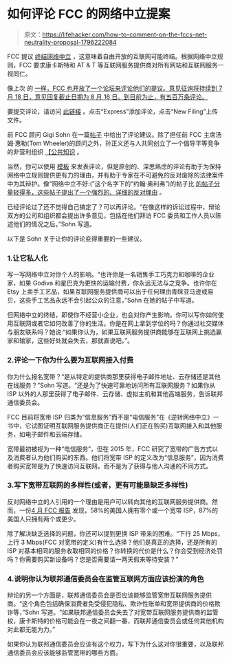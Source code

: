 # 如何评论 FCC 的网络中立提案

> 原文：<https://lifehacker.com/how-to-comment-on-the-fccs-net-neutrality-proposal-1796222084>

FCC 提议 [终结网络中立](https://lifehacker.com/the-fccs-new-plan-dismantles-net-neutrality-to-rely-on-1794675979#_ga=2.175460512.303451680.1497830696-1887250931.1497314809) ，这意味着自由开放的互联网可能终结。根据网络中立规则，FCC 要求康卡斯特和 AT & T 等互联网服务提供商对所有网站和互联网服务一视同仁。



像上次 的 [一样，FCC 也开放了一个论坛来评论他们的提议。意见征询将持续到 7 月 18 日，意见回复截止日期为 8 月 16 日。到目前为止，有五百万条评论。](https://gizmodo.com/fcc-extends-its-net-neutrality-comment-deadline-due-to-1605423025) 

要提交评论，请访问 [此链接](https://www.fcc.gov/ecfs/search/proceedings?q=name:((17-108))) 。点击“Express”添加评论，点击“New Filing”上传文件。

前 FCC 顾问 Gigi Sohn 在一篇[帖子](http://mashable.com/2017/06/15/how-to-write-a-good-fcc-comment/#ypOqnNYDjiqr) 中给出了评论建议。除了担任前 FCC 主席汤姆·惠勒(Tom Wheeler)的顾问之外，孙正义还与人共同创立了一个倡导平等竞争的非营利组织 [【公共知识](https://www.publicknowledge.org) 。

当然，你可以使用 [模板](https://www.battleforthenet.com) 来发表评论，但是原创的、深思熟虑的评论有助于为保持网络中立规则提供更有力的理由，并有助于专家在不可避免的反对废除的法律案件中为其辩护。像“网络中立不好:(”这个名字下的“约翰·奥利弗”)的帖子比 [的帖子分量轻得多，这些帖子提出了一个强烈的、详细的反对理由](https://gizmodo.com/how-to-make-sure-your-net-neutrality-comment-will-matte-1634907060#_ga=2.150491444.303451680.1497830696-1887250931.1497314809) 。

已经评论过了还不觉得自己搞定了？可以再评论。“在像这样的诉讼过程中，辩论双方的公司和组织都会提出许多意见，包括在他们拜访 FCC 委员和工作人员以陈述他们的情况之后，”Sohn 写道。

以下是 Sohn 关于让你的评论变得重要的一些建议。

### 1.让它私人化

写一写网络中立对你个人的影响。“也许你是一名销售手工巧克力和咖啡的企业家，如果 Godiva 和星巴克为更快的运输付费，你永远无法与之竞争。也许你在 Etsy 上卖手工艺品，如果互联网服务提供商可以出于任何理由青睐亚马逊或易贝，这些手工艺品永远不会引起公众的注意，”Sohn 在她的帖子中写道。

但网络中立的终结，即使你不经营小企业，也会对你产生影响。你可以写你如何使用互联网或者它如何改善了你的生活。你是在网上拿到学位的吗？你通过社交媒体与朋友联系吗？她说:“如果你认为，如果互联网服务提供商能够在互联网上挑选赢家和输家，这些好处就会失去，那就直说吧。”。

### 2.评论一下你为什么要为互联网接入付费

你为什么报名宽带？“是从特定的提供商那里获得电子邮件地址、云存储还是其他在线服务？”Sohn 写道。“还是为了快速可靠地访问所有互联网服务？如果你从 ISP 以外的人那里获得了电子邮件、云存储、虚拟主机和其他高端服务，告诉联邦通信委员会。

FCC 目前将宽带 ISP 归类为“信息服务”而不是“电信服务”在《逆转网络中立》一书中，它试图证明互联网服务提供商正在提供(人们正在购买)互联网接入和其他服务，如电子邮件和云端存储。

宽带最初被视为一种“电信服务”，但在 2015 年，FCC 研究了宽带的广告方式以及消费者认为他们购买的东西。他们将宽带 ISP 的定义改为“信息服务”，因为消费者购买宽带是为了快速访问互联网，而不是为了获得与他人沟通的不同方式。

### 3.写下宽带互联网的多样性(或者，更有可能是缺乏多样性)

反对网络中立的人引用的一个理由是用户可以转向其他的互联网服务提供商。然而，一份[4 月 FCC 报告](http://transition.fcc.gov/Daily_Releases/Daily_Business/2017/db0503/DOC-344499A1.pdf) 发现，58%的美国人拥有零个或一个宽带 ISP，87%的美国人只拥有两个或更少。

除了解决缺乏选择的问题，你还可以提到更换 ISP 带来的困难。“下行 25 Mbps，上行 3 Mbps(FCC 对宽带的定义)有什么选择？他们是真正的选择，还是所有的 ISP 对基本相同的服务收取相同的价格？你转换的代价是什么？你会受到经济处罚吗？你需要购买新设备吗？您是否需要请一两天假来等待安装？”

### 4.说明你认为联邦通信委员会在监管互联网方面应该扮演的角色

辩论的另一个方面是，联邦通信委员会是否应该能够监管宽带互联网服务提供商。“这个角色包括确保消费者免受侵犯隐私、欺诈性账单和宽带提供商的价格欺诈等，”Sohn 写道。“如果联邦通信委员会失去了对宽带互联网服务提供商的监管权，康卡斯特的价格可能会在一夜之间翻一番，而联邦通信委员会或任何其他机构对此都无能为力。”

如果你认为联邦通信委员会应该有这个权力，写下为什么这对你很重要，以及联邦通信委员会应该能够监管宽带的哪些方面。